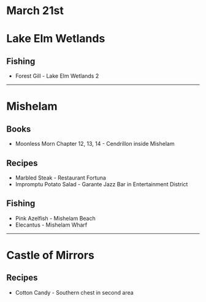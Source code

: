 # March 21st
# Lake Elm Wetlands
## Fishing
- Forest Gill - Lake Elm Wetlands 2

----------------------------------------------------------------------------------

# Mishelam
## Books
- Moonless Morn Chapter 12, 13, 14 - Cendrillon inside Mishelam
## Recipes
- Marbled Steak - Restaurant Fortuna
- Impromptu Potato Salad - Garante Jazz Bar in Entertainment District
## Fishing
- Pink Azelfish - Mishelam Beach
- Elecantus - Mishelam Wharf

----------------------------------------------------------------------------------

# Castle of Mirrors
## Recipes
- Cotton Candy - Southern chest in second area